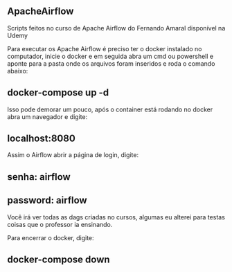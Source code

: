 ## ApacheAirflow
Scripts feitos no curso de Apache Airflow do Fernando Amaral disponível na Udemy

Para executar os Apache Airflow é preciso ter o docker instalado no computador, inicie o docker e em seguida abra um cmd ou powershell e aponte para a pasta onde os arquivos foram inseridos e roda o comando abaixo:
## docker-compose up -d

Isso pode demorar um pouco, após o container está rodando no docker abra um navegador e digite:
## localhost:8080

Assim o Airflow abrir a página de login, digite:
## senha: airflow 
## password: airflow

Você irá ver todas as dags criadas no cursos, algumas eu alterei para testas coisas que o professor ia ensinando.

Para encerrar o docker, digite:
## docker-compose down
